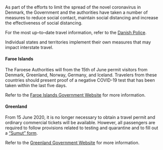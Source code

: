 As part of the efforts to limit the spread of the novel coronavirus in Denmark, the Government and the authorities have taken a number of measures to reduce social contact, maintain social distancing and increase the effectiveness of social distancing. 

 For the most up–to–date travel information, refer to the [Danish Police](https://politi.dk/en/coronavirus-in-denmark/extension-of-measures-during-the-covid19-outbreak-in-denmark).

Individual states and territories implement their own measures that may impact interstate travel.

#### Faroe Islands

The Faroese Authorities will from the 15th of June permit visitors from Denmark, Greenland, Norway, Germany, and Iceland. Travelers from these countries should present proof of a negative COVID-19 test that has been taken within the last five days.

Refer to the [Faroe Islands Government Website](https://corona.fo/?_l=en) for more information.

#### Greenland

From 15 June 2020, it is no longer necessary to obtain a travel permit and ordinary commercial tickets will be available. However, all passengers are required to follow provisions related to testing and quarantine and to fill out a [“Sumut” form](https://www.nun.gl/).

Refer to the [Greenland Government Website](https://www.nun.gl/) for more information.